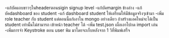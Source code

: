 -แก้บัคแถบขาวๆในheaderตอนsigin signup level
-แก้บัคmargin ข้างล่าง
-แก้บัคdashboard ของ student
-แก้ dashboard student ให้เตรียมให้มีข้อมูลจริงๆเข้ามา
-เพิ่ม role teacher กับ student แต่ตอนนี้แก้เอาใน mongo อย่างเดียว ถ้าสร้างแอคใหม่จะได้เป็น student เท่านั้นไม่สามารถ เข้าหน้า teacher ได้
-เพิ่ม test.json เผื่อเอาไปกด import เล่น
-เพิ่มการจำ Keystroke ตอน user พิม มาโดยจะเก็บหลังจาก 1 วิที่พิมพ์เสร็จ
